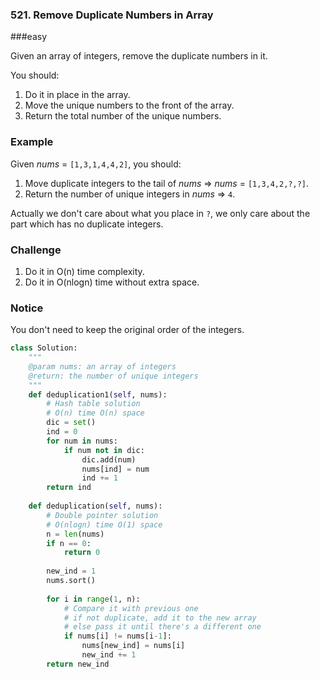 ###  521. Remove Duplicate Numbers in Array

###easy

Given an array of integers, remove the duplicate numbers in it.

You should:

1. Do it in place in the array.
2. Move the unique numbers to the front of the array.
3. Return the total number of the unique numbers.

### Example

Given *nums* = `[1,3,1,4,4,2]`, you should:

1. Move duplicate integers to the tail of *nums* => *nums* = `[1,3,4,2,?,?]`.
2. Return the number of unique integers in *nums* => `4`.

Actually we don't care about what you place in `?`, we only care about the part which has no duplicate integers.

### Challenge

1. Do it in O(n) time complexity.
2. Do it in O(nlogn) time without extra space.

### Notice

You don't need to keep the original order of the integers.

```python
class Solution:
    """
    @param nums: an array of integers
    @return: the number of unique integers
    """
    def deduplication1(self, nums):
        # Hash table solution
        # O(n) time O(n) space
        dic = set()
        ind = 0
        for num in nums:
            if num not in dic:
                dic.add(num)
                nums[ind] = num
                ind += 1
        return ind
    
    def deduplication(self, nums):
        # Double pointer solution
        # O(nlogn) time O(1) space
        n = len(nums)
        if n == 0:
            return 0
            
        new_ind = 1
        nums.sort()
        
        for i in range(1, n):
            # Compare it with previous one
            # if not duplicate, add it to the new array
            # else pass it until there's a different one
            if nums[i] != nums[i-1]:
                nums[new_ind] = nums[i]
                new_ind += 1
        return new_ind
```

